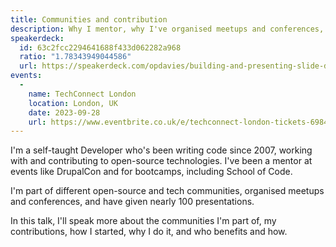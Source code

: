 ```yaml
---
title: Communities and contribution
description: Why I mentor, why I've organised meetups and conferences, why I give talks, and why I maintain and contribute to open-source software.
speakerdeck:
  id: 63c2fcc2294641688f433d062282a968
  ratio: "1.78343949044586"
  url: https://speakerdeck.com/opdavies/building-and-presenting-slide-decks-with-rst2pdf
events:
  -
    name: TechConnect London
    location: London, UK
    date: 2023-09-28
    url: https://www.eventbrite.co.uk/e/techconnect-london-tickets-698416712187
---
```


I'm a self-taught Developer who's been writing code since 2007, working with and contributing to open-source technologies. I've been a mentor at events like DrupalCon and for bootcamps, including School of Code.

I'm part of different open-source and tech communities, organised meetups and conferences, and have given nearly 100 presentations.

In this talk, I'll speak more about the communities I'm part of, my contributions, how I started, why I do it, and who benefits and how.
